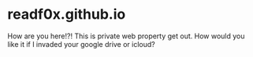 # readf0x.github.io
How are you here!?! This is private web property get out. How would you like it if I invaded your google drive or icloud?
